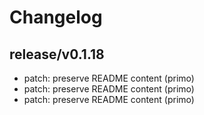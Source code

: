 # Changelog

## release/v0.1.18
* patch: preserve README content (primo)
* patch: preserve README content (primo)
* patch: preserve README content (primo)
